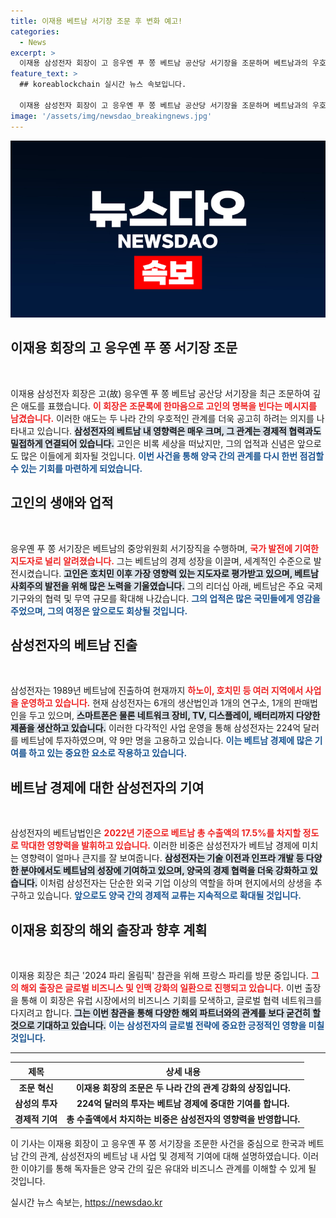 ```yaml
---
title: 이재용 베트남 서기장 조문 후 변화 예고!
categories:
  - News
excerpt: >
  이재용 삼성전자 회장이 고 응우옌 푸 쫑 베트남 공산당 서기장을 조문하며 베트남과의 우호 관계를 강조했다. 그의 애도는 베트남 국민과의 결속을 다지는 의미로 여겨지며, 삼성의 영향력까지 언급돼 주목받고 있다.
feature_text: >
  ## koreablockchain 실시간 뉴스 속보입니다.

  이재용 삼성전자 회장이 고 응우옌 푸 쫑 베트남 공산당 서기장을 조문하며 베트남과의 우호 관계를 강조했다. 그의 애도는 베트남 국민과의 결속을 다지는 의미로 여겨지며, 삼성의 영향력까지 언급돼 주목받고 있다.
image: '/assets/img/newsdao_breakingnews.jpg'
---
```


<p><img src="/assets/img/newsdao_breakingnews.jpg" alt="koreablockchain 속보" /></p>

<h2 data-ke-size="size26">이재용 회장의 고 응우옌 푸 쫑 서기장 조문</h2>

<p data-ke-size="size16">&nbsp;</p>

<p>이재용 삼성전자 회장은 고(故) 응우옌 푸 쫑 베트남 공산당 서기장을 최근 조문하여 깊은 애도를 표했습니다. <b><span style="color: #ee2323;">이 회장은 조문록에 한마음으로 고인의 명복을 빈다는 메시지를 남겼습니다.</span></b> 이러한 애도는 두 나라 간의 우호적인 관계를 더욱 공고히 하려는 의지를 나타내고 있습니다. <b><span style="background-color: #21538527;">삼성전자의 베트남 내 영향력은 매우 크며, 그 관계는 경제적 협력과도 밀접하게 연결되어 있습니다.</span></b> 고인은 비록 세상을 떠났지만, 그의 업적과 신념은 앞으로도 많은 이들에게 회자될 것입니다. <b><span style="color: #1a5490;">이번 사건을 통해 양국 간의 관계를 다시 한번 점검할 수 있는 기회를 마련하게 되었습니다.</span></b></p>

<h2 data-ke-size="size26">고인의 생애와 업적</h2>

<p data-ke-size="size16">&nbsp;</p>

<p>응우옌 푸 쫑 서기장은 베트남의 중앙위원회 서기장직을 수행하며, <b><span style="color: #ee2323;">국가 발전에 기여한 지도자로 널리 알려졌습니다.</span></b> 그는 베트남의 경제 성장을 이끌며, 세계적인 수준으로 발전시켰습니다. <b><span style="background-color: #21538527;">고인은 호치민 이후 가장 영향력 있는 지도자로 평가받고 있으며, 베트남 사회주의 발전을 위해 많은 노력을 기울였습니다.</span></b> 그의 리더십 아래, 베트남은 주요 국제 기구와의 협력 및 무역 규모를 확대해 나갔습니다. <b><span style="color: #1a5490;">그의 업적은 많은 국민들에게 영감을 주었으며, 그의 여정은 앞으로도 회상될 것입니다.</span></b></p>

<h2 data-ke-size="size26">삼성전자의 베트남 진출</h2>

<p data-ke-size="size16">&nbsp;</p>

<p>삼성전자는 1989년 베트남에 진출하여 현재까지 <b><span style="color: #ee2323;">하노이, 호치민 등 여러 지역에서 사업을 운영하고 있습니다.</span></b> 현재 삼성전자는 6개의 생산법인과 1개의 연구소, 1개의 판매법인을 두고 있으며, <b><span style="background-color: #21538527;">스마트폰은 물론 네트워크 장비, TV, 디스플레이, 배터리까지 다양한 제품을 생산하고 있습니다.</span></b> 이러한 다각적인 사업 운영을 통해 삼성전자는 224억 달러를 베트남에 투자하였으며, 약 9만 명을 고용하고 있습니다. <b><span style="color: #1a5490;">이는 베트남 경제에 많은 기여를 하고 있는 중요한 요소로 작용하고 있습니다.</span></b></p>

<h2 data-ke-size="size26">베트남 경제에 대한 삼성전자의 기여</h2>

<p data-ke-size="size16">&nbsp;</p>

<p>삼성전자의 베트남법인은 <b><span style="color: #ee2323;">2022년 기준으로 베트남 총 수출액의 17.5%를 차지할 정도로 막대한 영향력을 발휘하고 있습니다.</span></b> 이러한 비중은 삼성전자가 베트남 경제에 미치는 영향력이 얼마나 큰지를 잘 보여줍니다. <b><span style="background-color: #21538527;">삼성전자는 기술 이전과 인프라 개발 등 다양한 분야에서도 베트남의 성장에 기여하고 있으며, 양국의 경제 협력을 더욱 강화하고 있습니다.</span></b> 이처럼 삼성전자는 단순한 외국 기업 이상의 역할을 하며 현지에서의 상생을 추구하고 있습니다. <b><span style="color: #1a5490;">앞으로도 양국 간의 경제적 교류는 지속적으로 확대될 것입니다.</span></b></p>

<h2 data-ke-size="size26">이재용 회장의 해외 출장과 향후 계획</h2>

<p data-ke-size="size16">&nbsp;</p>

<p>이재용 회장은 최근 '2024 파리 올림픽' 참관을 위해 프랑스 파리를 방문 중입니다. <b><span style="color: #ee2323;">그의 해외 출장은 글로벌 비즈니스 및 인맥 강화의 일환으로 진행되고 있습니다.</span></b> 이번 출장을 통해 이 회장은 유럽 시장에서의 비즈니스 기회를 모색하고, 글로벌 협력 네트워크를 다지려고 합니다. <b><span style="background-color: #21538527;">그는 이번 참관을 통해 다양한 해외 파트너와의 관계를 보다 굳건히 할 것으로 기대하고 있습니다.</span></b> <b><span style="color: #1a5490;">이는 삼성전자의 글로벌 전략에 중요한 긍정적인 영향을 미칠 것입니다.</span></b></p>

<hr>

<table>
    <thead>
        <tr>
            <th style="text-align: center; height: 17px;"><b>제목</b></th>
            <th style="text-align: center; height: 17px;"><b>상세 내용</b></th>
        </tr>
    </thead>
    <tbody>
        <tr>
            <td style="text-align: center; height: 17px;"><b>조문 혁신</b></td>
            <td style="text-align: center; height: 17px;"><b>이재용 회장의 조문은 두 나라 간의 관계 강화의 상징입니다.</b></td>
        </tr>
        <tr>
            <td style="text-align: center; height: 17px;"><b>삼성의 투자</b></td>
            <td style="text-align: center; height: 17px;"><b>224억 달러의 투자는 베트남 경제에 중대한 기여를 합니다.</b></td>
        </tr>
        <tr>
            <td style="text-align: center; height: 17px;"><b>경제적 기여</b></td>
            <td style="text-align: center; height: 17px;"><b>총 수출액에서 차지하는 비중은 삼성전자의 영향력을 반영합니다.</b></td>
        </tr>
   </tbody>
</table> 

<p data-ke-size="size16">이 기사는 이재용 회장이 고 응우옌 푸 쫑 서기장을 조문한 사건을 중심으로 한국과 베트남 간의 관계, 삼성전자의 베트남 내 사업 및 경제적 기여에 대해 설명하였습니다. 이러한 이야기를 통해 독자들은 양국 간의 깊은 유대와 비즈니스 관계를 이해할 수 있게 될 것입니다.</p>
실시간 뉴스 속보는, <a href="https://newsdao.kr" rel="dofollow">https://newsdao.kr</a>


